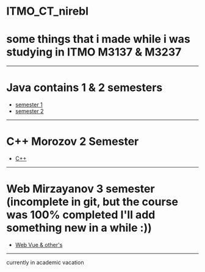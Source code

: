 # ITMO_CT_nirebl
# some things that i made while i was studying in ITMO M3137 & M3237
-----------------------------------------------------
# Java contains 1 & 2 semesters

- [semester 1](Java/sem1)
- [semester 2](Java/sem2)
-----------------------------------------------------
# C++ Morozov 2 Semester
- [C++](cpp)
-----------------------------------------------------
# Web Mirzayanov 3 semester (incomplete in git, but the course was 100% completed I'll add something new in a while :))
- [Web Vue & other's](Web)
-----------------------------------------------------
currently in academic vacation
